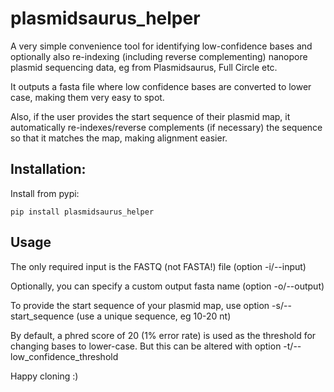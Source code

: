 # plasmidsaurus_helper

A very simple convenience tool for identifying low-confidence bases and optionally also re-indexing (including reverse complementing) nanopore plasmid sequencing data, eg from Plasmidsaurus, Full Circle etc.

It outputs a fasta file where low confidence bases are converted to lower case, making them very easy to spot. 

Also, if the user provides the start sequence of their plasmid map, it automatically re-indexes/reverse complements (if necessary) the sequence so that it matches the map, making alignment easier.

## Installation: 

Install from pypi:

```pip install plasmidsaurus_helper```

## Usage

The only required input is the FASTQ (not FASTA!) file (option -i/--input)

Optionally, you can specify a custom output fasta name (option -o/--output)

To provide the start sequence of your plasmid map, use option -s/--start_sequence (use a unique sequence, eg 10-20 nt)

By default, a phred score of 20 (1% error rate) is used as the threshold for changing bases to lower-case. But this can be altered with option -t/--low_confidence_threshold

Happy cloning :)
